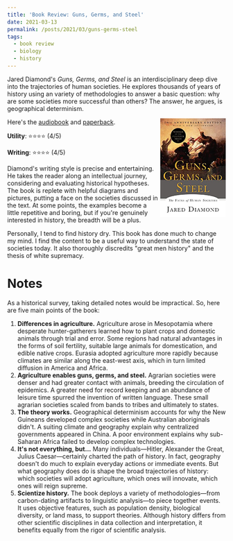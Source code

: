 ```yaml
---
title: 'Book Review: Guns, Germs, and Steel'
date: 2021-03-13
permalink: /posts/2021/03/guns-germs-steel
tags:
  - book review
  - biology
  - history
---
```


Jared Diamond's *Guns, Germs, and Steel* is an interdisciplinary deep dive into the trajectories of human societies. He explores thousands of years of history using an variety of methodologies to answer a basic question: why are some societies more successful than others? The answer, he argues, is geographical determinism.

<img align="right" width="30%" src="/images/books/guns_germs_steel.jpg">

Here's the [audiobook](https://www.audible.com/pd/Guns-Germs-and-Steel-Audiobook/B004G7VN04) and [paperback](https://www.amazon.com/Guns-Germs-Steel-Fates-Societies/dp/0393317552).

**Utility**: ⭐⭐⭐⭐ (4/5)

**Writing**: ⭐⭐⭐⭐ (4/5)

Diamond's writing style is precise and entertaining. He takes the reader along an intellectual journey, considering and evaluating historical hypotheses. The book is replete with helpful diagrams and pictures, putting a face on the societies discussed in the text. At some points, the examples become a little repetitive and boring, but if you're genuinely interested in history, the breadth will be a plus.

Personally, I tend to find history dry. This book has done much to change my mind. I find the content to be a useful way to understand the state of societies today. It also thoroughly discredits "great men history" and the thesis of white supremacy.

Notes
===

As a historical survey, taking detailed notes would be impractical. So, here are five main points of the book:

1. **Differences in agriculture.** Agriculture arose in Mesopotamia where desperate hunter-gatherers learned how to plant crops and domestic animals through trial and error. Some regions had natural advantages in the forms of soil fertility, suitable large animals for domestication, and edible native crops. Eurasia adopted agriculture more rapidly because climates are similar along the east-west axis, which in turn limited diffusion in America and Africa.
2. **Agriculture enables guns, germs, and steel.** Agrarian societies were denser and had greater contact with animals, breeding the circulation of epidemics. A greater need for record keeping and an abundance of leisure time spurred the invention of written language. These small agrarian societies scaled from bands to tribes and ultimately to states.
3. **The theory works.** Geographical determinism accounts for why the New Guineans developed complex societies while Australian aboriginals didn't. A suiting climate and geography explain why centralized governments appeared in China. A poor environment explains why sub-Saharan Africa failed to develop complex technologies.
4. **It's not everything, but...** Many individuals—Hitler, Alexander the Great, Julius Caesar—certainly charted the path of history. In fact, geography doesn't do much to explain everyday actions or immediate events. But what geography does do is shape the broad trajectories of history: which societies will adopt agriculture, which ones will innovate, which ones will reign supreme.
5. **Scientize history.** The book deploys a variety of methodologies—from carbon-dating artifacts to linguistic analysis—to piece together events. It uses objective features, such as population density, biological diversity, or land mass, to support theories. Although history differs from other scientific disciplines in data collection and interpretation, it benefits equally from the rigor of scientific analysis.
